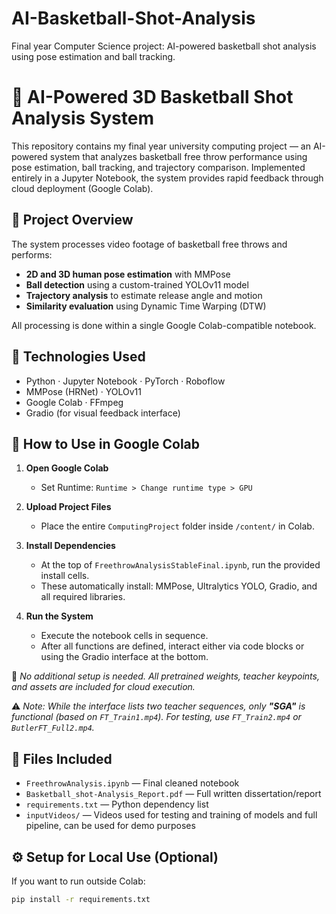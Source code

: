 # AI-Basketball-Shot-Analysis
Final year Computer Science project: AI-powered basketball shot analysis using pose estimation and ball tracking.
# 🏀 AI-Powered 3D Basketball Shot Analysis System

This repository contains my final year university computing project — an AI-powered system that analyzes basketball free throw performance using pose estimation, ball tracking, and trajectory comparison. Implemented entirely in a Jupyter Notebook, the system provides rapid feedback through cloud deployment (Google Colab).

## 🎯 Project Overview

The system processes video footage of basketball free throws and performs:
- **2D and 3D human pose estimation** with MMPose
- **Ball detection** using a custom-trained YOLOv11 model
- **Trajectory analysis** to estimate release angle and motion
- **Similarity evaluation** using Dynamic Time Warping (DTW)

All processing is done within a single Google Colab-compatible notebook.

## 🧪 Technologies Used

- Python · Jupyter Notebook · PyTorch · Roboflow
- MMPose (HRNet) · YOLOv11
- Google Colab · FFmpeg
- Gradio (for visual feedback interface)

## 🚀 How to Use in Google Colab

1. **Open Google Colab**  
   - Set Runtime: `Runtime > Change runtime type > GPU`

2. **Upload Project Files**  
   - Place the entire `ComputingProject` folder inside `/content/` in Colab.

3. **Install Dependencies**  
   - At the top of `FreethrowAnalysisStableFinal.ipynb`, run the provided install cells.
   - These automatically install: MMPose, Ultralytics YOLO, Gradio, and all required libraries.

4. **Run the System**  
   - Execute the notebook cells in sequence.
   - After all functions are defined, interact either via code blocks or using the Gradio interface at the bottom.

📌 _No additional setup is needed. All pretrained weights, teacher keypoints, and assets are included for cloud execution._

⚠️ _Note: While the interface lists two teacher sequences, only **"SGA"** is functional (based on `FT_Train1.mp4`). For testing, use `FT_Train2.mp4` or `ButlerFT_Full2.mp4`._

## 📝 Files Included

- `FreethrowAnalysis.ipynb` — Final cleaned notebook
- `Basketball_shot-Analysis_Report.pdf` — Full written dissertation/report
- `requirements.txt` — Python dependency list
- `inputVideos/` — Videos used for testing and training of models and full pipeline, can be used for demo purposes

## ⚙️ Setup for Local Use (Optional)

If you want to run outside Colab:

```bash
pip install -r requirements.txt
